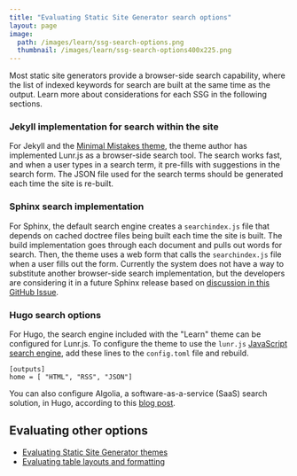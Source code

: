 ```yaml
---
title: "Evaluating Static Site Generator search options"
layout: page
image:
  path: /images/learn/ssg-search-options.png
  thumbnail: /images/learn/ssg-search-options400x225.png
---
```


Most static site generators provide a browser-side search capability, where the list of indexed keywords for search are built at the same time as the output. Learn more about considerations for each SSG in the following sections.

### Jekyll implementation for search within the site

For Jekyll and the [Minimal Mistakes theme](https://mmistakes.github.io/minimal-mistakes/), the theme author has implemented Lunr.js as a browser-side search tool. The search works fast, and when a user types in a search term, it pre-fills with suggestions in the search form. The JSON file used for the search terms should be generated each time the site is re-built.

### Sphinx search implementation

For Sphinx, the default search engine creates a `searchindex.js` file that depends on cached doctree files being built each time the site is built. The build implementation goes through each document and pulls out words for search. Then, the theme uses a web form that calls the `searchindex.js` file when a user fills out the form. Currently the system does not have a way to substitute another browser-side search implementation, but the developers are considering it in a future Sphinx release based on [discussion in this GitHub Issue](https://github.com/sphinx-doc/sphinx/issues/3812).

### Hugo search options

For Hugo, the search engine included with the "Learn" theme can be configured for Lunr.js. To configure the theme to use the `lunr.js` [JavaScript search engine](https://lunrjs.com/), add these lines to the `config.toml` file and rebuild.
```
[outputs]
home = [ "HTML", "RSS", "JSON"]
```

You can also configure Algolia, a software-as-a-service (SaaS) search solution, in Hugo, according to this [blog post](https://forestry.io/blog/search-with-algolia-in-hugo/).

## Evaluating other options

* [Evaluating Static Site Generator themes](https://www.docslikecode.com/learn/07-evaluating-ssg-themes/)
* [Evaluating table layouts and formatting](https://www.docslikecode.com/learn/08-evaluating-table-layouts/)
